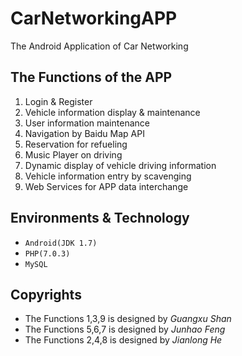 # CarNetworkingAPP
The Android Application of Car Networking


## The Functions of the APP

1. Login & Register
2. Vehicle information display & maintenance
3. User information maintenance
4. Navigation by Baidu Map API
5. Reservation for refueling 
6. Music Player on driving
7. Dynamic display of vehicle driving information
8. Vehicle information entry by scavenging
9. Web Services for APP data interchange


## Environments & Technology
- `Android(JDK 1.7)`
- `PHP(7.0.3)`
- `MySQL`

## Copyrights

- The Functions 1,3,9 is designed by _Guangxu Shan_
- The Functions 5,6,7 is designed by _Junhao Feng_
- The Functions 2,4,8 is designed by _Jianlong He_
